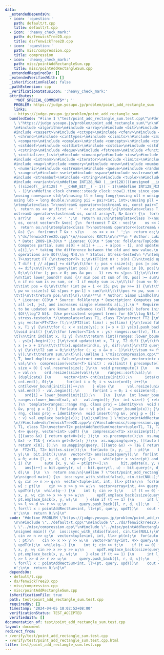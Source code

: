 ```yaml
---
data:
  _extendedDependsOn:
  - icon: ':question:'
    path: default/t.cpp
    title: default/t.cpp
  - icon: ':heavy_check_mark:'
    path: ds/fenwickTree2D.cpp
    title: ds/fenwickTree2D.cpp
  - icon: ':question:'
    path: misc/compression.cpp
    title: compression
  - icon: ':heavy_check_mark:'
    path: misc/pointAddRectangleSum.cpp
    title: misc/pointAddRectangleSum.cpp
  _extendedRequiredBy: []
  _extendedVerifiedWith: []
  _isVerificationFailed: false
  _pathExtension: cpp
  _verificationStatusIcon: ':heavy_check_mark:'
  attributes:
    '*NOT_SPECIAL_COMMENTS*': ''
    PROBLEM: https://judge.yosupo.jp/problem/point_add_rectangle_sum
    links:
    - https://judge.yosupo.jp/problem/point_add_rectangle_sum
  bundledCode: "#line 1 \"test/point_add_rectangle_sum.test.cpp\"\n#define PROBLEM\
    \ \"https://judge.yosupo.jp/problem/point_add_rectangle_sum\"\n\n#line 1 \"default/t.cpp\"\
    \n#include <algorithm>\n#include <array>\n#include <bit>\n#include <bitset>\n\
    #include <cassert>\n#include <cctype>\n#include <cfenv>\n#include <cfloat>\n#include\
    \ <chrono>\n#include <cinttypes>\n#include <climits>\n#include <cmath>\n#include\
    \ <compare>\n#include <complex>\n#include <concepts>\n#include <cstdarg>\n#include\
    \ <cstddef>\n#include <cstdint>\n#include <cstdio>\n#include <cstdlib>\n#include\
    \ <cstring>\n#include <deque>\n#include <fstream>\n#include <functional>\n#include\
    \ <initializer_list>\n#include <iomanip>\n#include <ios>\n#include <iostream>\n\
    #include <istream>\n#include <iterator>\n#include <limits>\n#include <list>\n\
    #include <map>\n#include <memory>\n#include <new>\n#include <numbers>\n#include\
    \ <numeric>\n#include <ostream>\n#include <queue>\n#include <random>\n#include\
    \ <ranges>\n#include <set>\n#include <span>\n#include <sstream>\n#include <stack>\n\
    #include <streambuf>\n#include <string>\n#include <tuple>\n#include <type_traits>\n\
    #include <variant>\n\n#define INT128_MAX (__int128)(((unsigned __int128) 1 <<\
    \ ((sizeof(__int128) * __CHAR_BIT__) - 1)) - 1)\n#define INT128_MIN (-INT128_MAX\
    \ - 1)\n\n#define clock chrono::steady_clock::now().time_since_epoch().count()\n\
    \nusing namespace std;\n\nusing ll = long long;\nusing ull = unsigned long long;\n\
    using ldb = long double;\nusing pii = pair<int, int>;\nusing pll = pair<ll, ll>;\n\
    \ntemplate<class T>\nostream& operator<<(ostream& os, const pair<T, T> pr) {\n\
    \  return os << pr.first << ' ' << pr.second;\n}\ntemplate<class T, size_t N>\n\
    ostream& operator<<(ostream& os, const array<T, N> &arr) {\n  for(const T &X :\
    \ arr)\n    os << X << ' ';\n  return os;\n}\ntemplate<class T>\nostream& operator<<(ostream&\
    \ os, const vector<T> &vec) {\n  for(const T &X : vec)\n    os << X << ' ';\n\
    \  return os;\n}\ntemplate<class T>\nostream& operator<<(ostream& os, const set<T>\
    \ &s) {\n  for(const T &x : s)\n    os << x << ' ';\n  return os;\n}\n#line 1\
    \ \"ds/fenwickTree2D.cpp\"\n//source: KACTL\n\n/**\n * Author: Lukas Polacek\n\
    \ * Date: 2009-10-30\n * License: CC0\n * Source: folklore/TopCoder\n * Description:\
    \ Computes partial sums a[0] + a[1] + ... + a[pos - 1], and updates single elements\
    \ a[i],\n * taking the difference between the old and new value.\n * Time: Both\
    \ operations are $O(\\log N)$.\n * Status: Stress-tested\n */\ntemplate<class\
    \ T>\nstruct FT {\n\tvector<T> s;\n\tFT(int n) : s(n) {}\n\tvoid update(int pos,\
    \ T dif) { // a[pos] += dif\n\t\tfor (; pos < ssize(s); pos |= pos + 1) s[pos]\
    \ += dif;\n\t}\n\tT query(int pos) { // sum of values in [0, pos)\n\t\tT res =\
    \ 0;\n\t\tfor (; pos > 0; pos &= pos - 1) res += s[pos-1];\n\t\treturn res;\n\t\
    }\n\tint lower_bound(T sum) {// min pos st sum of [0, pos] >= sum\n\t\t// Returns\
    \ n if no sum is >= sum, or -1 if empty sum is.\n\t\tif (sum <= 0) return -1;\n\
    \t\tint pos = 0;\n\t\tfor (int pw = 1 << 25; pw; pw >>= 1) {\n\t\t\tif (pos +\
    \ pw <= ssize(s) && s[pos + pw-1] < sum)\n\t\t\t\tpos += pw, sum -= s[pos-1];\n\
    \t\t}\n\t\treturn pos;\n\t}\n};\n\n/**\n * Author: Simon Lindholm\n * Date: 2017-05-11\n\
    \ * License: CC0\n * Source: folklore\n * Description: Computes sums a[i,j] for\
    \ all i<I, j<J, and increases single elements a[i,j].\n *  Requires that the elements\
    \ to be updated are known in advance (call fakeUpdate() before init()).\n * Time:\
    \ $O(\\log^2 N)$. (Use persistent segment trees for $O(\\log N)$.)\n * Status:\
    \ stress-tested\n */\ntemplate<class T1, class T2>\nstruct FT2 {\n\tvector<vector<T1>>\
    \ ys; vector<FT<T2>> ft;\n\tFT2(int limx) : ys(limx) {}\n\tvoid fakeUpdate(int\
    \ x, T1 y) {\n\t\tfor (; x < ssize(ys); x |= x + 1) ys[x].push_back(y);\n\t}\n\
    \tvoid init() {\n\t\tfor (vector<T1>& v : ys) ranges::sort(v), ft.emplace_back(ssize(v));\n\
    \t}\n\tint ind(int x, T1 y) {\n\t\treturn (int)(ranges::lower_bound(ys[x], y)\
    \ - ys[x].begin()); }\n\tvoid update(int x, T1 y, T2 dif) {\n\t\tfor (; x < ssize(ys);\
    \ x |= x + 1)\n\t\t\tft[x].update(ind(x, y), dif);\n\t}\n\tT2 query(int x, T1\
    \ y) {\n\t\tT2 sum = 0;\n\t\tfor (; x; x &= x - 1)\n\t\t\tsum += ft[x-1].query(ind(x-1,\
    \ y));\n\t\treturn sum;\n\t}\n};\n#line 1 \"misc/compression.cpp\"\ntemplate<class\
    \ T, bool duplicate = false>\nstruct compression {\n  vector<int> ord;\n  vector<T>\
    \ val;\n\n  compression(vector<T> &init) : val(init) { precompute(); }\n  compression(int\
    \ size = 0) { val.reserve(size); }\n\n  void precompute() {\n    vector<T> init\
    \ = val;\n    ord.resize(ssize(val));\n    ranges::sort(val);\n    if constexpr\
    \ (duplicate) {\n      vector<int> cnt(ssize(init));\n      iota(cnt.begin(),\
    \ cnt.end(), 0);\n      for(int i = 0; i < ssize(ord); i++)\n        ord[i] =\
    \ cnt[lower_bound(init[i])]++;\n    } else {\n      val.resize(unique(val.begin(),\
    \ val.end()) - val.begin());\n      for(int i = 0; i < ssize(ord); i++)\n    \
    \    ord[i] = lower_bound(init[i]);\n    }\n  }\n\n  int lower_bound(T x) { return\
    \ ranges::lower_bound(val, x) - val.begin(); }\n  int size() { return ssize(val);\
    \ }\n  template<ranges::range rng, class proj = identity>\n  void mapping(rng\
    \ &v, proj p = {}) { for(auto &x : v) p(x) = lower_bound(p(x)); }\n  template<ranges::range\
    \ rng, class proj = identity>\n  void insert(rng &v, proj p = {}) { for(auto &x\
    \ : v) val.emplace_back(p(x)); }\n};\n#line 1 \"misc/pointAddRectangleSum.cpp\"\
    \n//#include<ds/fenwickTree2D.cpp>\n//#include<misc/compression.cpp>\n\ntemplate<class\
    \ T1, class T2>\nvector<T2> pointAddRectSum(vector<tuple<T1, T1, T2>> pt, vector<array<T1,\
    \ 4>> query, vector<int> updT) {\n  compression<T1> xs(ssize(pt));\n  xs.insert(pt,\
    \ [](auto &x) { return get<0>(x); });\n  xs.precompute();\n  xs.mapping(pt, [](auto\
    \ &x) -> T1& { return get<0>(x); });\n  xs.mapping(query, [](auto &x) -> T1& {\
    \ return x[0]; });\n  xs.mapping(query, [](auto &x) -> T1& { return x[1]; });\n\
    \n  FT2<T1, T2> bit(xs.size());\n  for(auto [x, y, __] : pt)\n    bit.fakeUpdate(x,\
    \ y);\n  bit.init();\n\n  vector<T2> ans(ssize(query));\n  for(int i = 0, ptr\
    \ = 0; auto [l, r, d, u] : query) {\n    while(ptr < ssize(pt) and updT[ptr] <=\
    \ i) {\n      auto [x, y, w] = pt[ptr++];\n      bit.update(x, y, w);\n    }\n\
    \    ans[i++] = bit.query(r, u) - bit.query(l, u) - bit.query(r, d) + bit.query(l,\
    \ d);\n  }\n  \n  return ans;\n}\n#line 7 \"test/point_add_rectangle_sum.test.cpp\"\
    \n\nsigned main() {\n  ios::sync_with_stdio(false), cin.tie(NULL);\n\n  int n,\
    \ q; cin >> n >> q;\n  vector<tuple<int, int, ll>> pt(n);\n  for(auto &[x, y,\
    \ w] : pt)\n    cin >> x >> y >> w;\n  vector<array<int, 4>> query;\n  vector<int>\
    \ updT(n);\n  while(q--) {\n    int t; cin >> t;\n    if (t == 0) {\n      int\
    \ x, y, w; cin >> x >> y >> w;\n      updT.emplace_back(ssize(query));\n     \
    \ pt.emplace_back(x, y, w);\n    } else if (t == 1) {\n      int l, r, d, u; cin\
    \ >> l >> d >> r >> u;\n      query.push_back({l, r, d, u});\n    }\n  }\n\n \
    \ for(ll x : pointAddRectSum<int, ll>(pt, query, updT))\n    cout << x << '\\\
    n';\n\n  return 0;\n}\n"
  code: "#define PROBLEM \"https://judge.yosupo.jp/problem/point_add_rectangle_sum\"\
    \n\n#include \"../default/t.cpp\"\n#include \"../ds/fenwickTree2D.cpp\"\n#include\
    \ \"../misc/compression.cpp\"\n#include \"../misc/pointAddRectangleSum.cpp\"\n\
    \nsigned main() {\n  ios::sync_with_stdio(false), cin.tie(NULL);\n\n  int n, q;\
    \ cin >> n >> q;\n  vector<tuple<int, int, ll>> pt(n);\n  for(auto &[x, y, w]\
    \ : pt)\n    cin >> x >> y >> w;\n  vector<array<int, 4>> query;\n  vector<int>\
    \ updT(n);\n  while(q--) {\n    int t; cin >> t;\n    if (t == 0) {\n      int\
    \ x, y, w; cin >> x >> y >> w;\n      updT.emplace_back(ssize(query));\n     \
    \ pt.emplace_back(x, y, w);\n    } else if (t == 1) {\n      int l, r, d, u; cin\
    \ >> l >> d >> r >> u;\n      query.push_back({l, r, d, u});\n    }\n  }\n\n \
    \ for(ll x : pointAddRectSum<int, ll>(pt, query, updT))\n    cout << x << '\\\
    n';\n\n  return 0;\n}\n"
  dependsOn:
  - default/t.cpp
  - ds/fenwickTree2D.cpp
  - misc/compression.cpp
  - misc/pointAddRectangleSum.cpp
  isVerificationFile: true
  path: test/point_add_rectangle_sum.test.cpp
  requiredBy: []
  timestamp: '2024-04-05 18:02:52+08:00'
  verificationStatus: TEST_ACCEPTED
  verifiedWith: []
documentation_of: test/point_add_rectangle_sum.test.cpp
layout: document
redirect_from:
- /verify/test/point_add_rectangle_sum.test.cpp
- /verify/test/point_add_rectangle_sum.test.cpp.html
title: test/point_add_rectangle_sum.test.cpp
---
```

